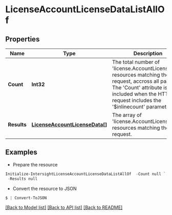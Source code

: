 # LicenseAccountLicenseDataListAllOf
## Properties

Name | Type | Description | Notes
------------ | ------------- | ------------- | -------------
**Count** | **Int32** | The total number of &#39;license.AccountLicenseData&#39; resources matching the request, accross all pages. The &#39;Count&#39; attribute is included when the HTTP GET request includes the &#39;$inlinecount&#39; parameter. | [optional] 
**Results** | [**LicenseAccountLicenseData[]**](LicenseAccountLicenseData.md) | The array of &#39;license.AccountLicenseData&#39; resources matching the request. | [optional] 

## Examples

- Prepare the resource
```powershell
Initialize-IntersightLicenseAccountLicenseDataListAllOf  -Count null `
 -Results null
```

- Convert the resource to JSON
```powershell
$ | Convert-ToJSON
```

[[Back to Model list]](../README.md#documentation-for-models) [[Back to API list]](../README.md#documentation-for-api-endpoints) [[Back to README]](../README.md)

